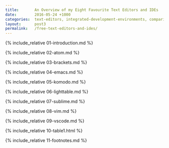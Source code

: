 ```yaml
---
title:       An Overview of my Eight Favourite Text Editors and IDEs
date:        2016-05-24 +1000
categories:  text-editors, integrated-development-environments, comparisons
layout:      post3
permalink:   /free-text-editors-and-ides/
---
```


<!-- Introduction-->
{% include_relative 01-introduction.md %}

<!-- Atom-->
{% include_relative 02-atom.md %}

<!-- Brackets-->
{% include_relative 03-brackets.md %}

<!-- GNU Emacs-->
{% include_relative 04-emacs.md %}

<!-- Komodo Edit-->
{% include_relative 05-komodo.md %}

<!-- LightTable-->
{% include_relative 06-lighttable.md %}

<!-- Sublime Text-->
{% include_relative 07-sublime.md %}

<!-- Vim-->
{% include_relative 08-vim.md %}

<!-- VScode-->
{% include_relative 09-vscode.md %}

<!-- Table1-->
{% include_relative 10-table1.html %}

<!-- Footnotes-->
{% include_relative 11-footnotes.md %}
